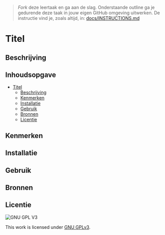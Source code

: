 > _Fork_ deze leertaak en ga aan de slag. Onderstaande outline ga je gedurende deze taak in jouw eigen GitHub omgeving uitwerken. De instructie vind je, zoals altijd, in: [docs/INSTRUCTIONS.md](docs/INSTRUCTIONS.md)

# Titel

## Beschrijving
<!-- Voeg een link toe naar Github Pages 🌐--> 
<!-- Voeg een mooie poster visual toe 📸 -->

## Inhoudsopgave

- [Titel](#titel)
  * [Beschrijving](#beschrijving)
  * [Kenmerken](#kenmerken)
  * [Installatie](#installatie)
  * [Gebruik](#gebruik)
  * [Bronnen](#bronnen)
  * [Licentie](#licentie)

## Kenmerken

## Installatie

## Gebruik

## Bronnen

## Licentie

![GNU GPL V3](https://www.gnu.org/graphics/gplv3-127x51.png)

This work is licensed under [GNU GPLv3](./LICENSE).
